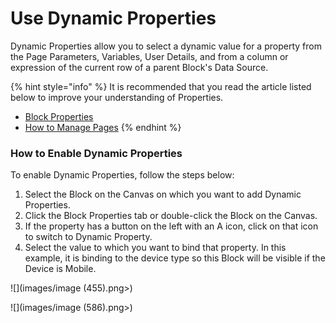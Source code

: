 # Use Dynamic Properties

Dynamic Properties allow you to select a dynamic value for a property from the Page Parameters, Variables, User Details, and from a column or expression of the current row of a parent Block's Data Source.&#x20;

{% hint style="info" %}
It is recommended that you read the article listed below to improve your understanding of Properties.

* [Block Properties](../../concepts/application/block-properties.md)
* [How to Manage Pages](manage-pages.md)
{% endhint %}

### How to Enable Dynamic Properties

To enable Dynamic Properties, follow the steps below:

1. Select the Block on the Canvas on which you want to add Dynamic Properties.
2. Click the Block Properties tab or double-click the Block on the Canvas.
3. If the property has a button on the left with an A icon, click on that icon to switch to Dynamic Property.
4. Select the value to which you want to bind that property. In this example, it is binding to the device type so this Block will be visible if the Device is Mobile.&#x20;

![](images/image (455).png>)

![](images/image (586).png>)


